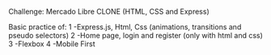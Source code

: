 Challenge: Mercado Libre CLONE (HTML, CSS and Express)

Basic practice of:
1 -Express.js, Html, Css (animations, transitions and pseudo selectors)
2 -Home page, login and register (only with html and css)
3 -Flexbox
4 -Mobile First